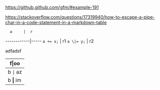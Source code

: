 https://github.github.com/gfm/#example-191

https://stackoverflow.com/questions/17319940/how-to-escape-a-pipe-char-in-a-code-statement-in-a-markdown-table


      a     |  r  
------------|-----
 `a += x;`  |  r1
 `a \|= y;` |  r2

adfadsf


| f\|oo  |
| ------ |
| b `\|` az |
| b **\|** im |


